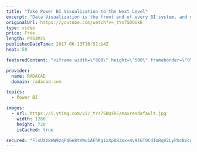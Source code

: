 ```yaml
---
title: "Take Power BI Visualization to the Next Level"
excerpt: "Data Visualization is the front end of every BI system, and getting it right is one of the most important tasks in a BI application. Good visualization will benefit the decision making process, while bad visualization can lead to wrong decisions. In this session, you will learn how to create the right"
originalUrl: https://youtube.com/watch?v=_tYs7SDQikE
type: video
price: Free
length: PT53M7S
publishedDateTime: 2017-06-13T16:51:14Z
heat: 50

featuredContent: "<iframe width=\"800\" height=\"500\" frameborder=\"0\" src=\"https://www.youtube.com/embed/_tYs7SDQikE\" allow=\"accelerometer; autoplay; encrypted-media; gyroscope; picture-in-picture\" allowfullscreen></iframe>"

provider:
  name: RADACAD
  domain: radacad.com

topics:
  - Power BI

images:
  - url: https://i.ytimg.com/vi/_tYs7SDQikE/maxresdefault.jpg
    width: 1280
    height: 720
    isCached: true

secured: "FlsUXz8HW9zqPdGe8tKWu1AFhKgixXpA83sx+mv91GT0CdIoRqV2LyPXcBvcoKdSkMCvnp7f88xTQp7XyziWRS4KzjcfmjXEc2tGlDyvKASB0pHojMgighUrhtHdMSCBq773ULlFCUB6AxmMVjsmzu0yn573fqwyRbsmZBcfJShIdEERmBFyTZIM3SgPBgvGcv0238IbURlEL/49BypIeY+ZMd34OYij6Ie9FKjTuC/me0qW4tOzO8lBNvTflJ6ji9oXnsholqxm7HagYkNb+peLpQ1YuzKR7gkjqXbrOf1jH1fpYWDhPk7QLbH7fXKNqc4ySVhmyP7cko2smBnQqXEYalrCmYXmoY6Rodcy9zoC9+H4JYvjoGadshz+8nomK5a7jZIv40j0aydon1CbP5ISbVQxrRfBBEk8BZOXDmGONJuYsDC3vnXZBdStwTUF;xo7F5Wh1EJKBLvwm/GrUQQ=="
---
```


